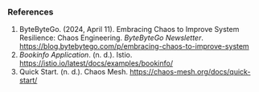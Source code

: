 ### References

1. ByteByteGo. (2024, April 11). Embracing Chaos to Improve System Resilience: Chaos Engineering. *ByteByteGo Newsletter*. https://blog.bytebytego.com/p/embracing-chaos-to-improve-system
2. *Bookinfo Application*. (n. d.). Istio. https://istio.io/latest/docs/examples/bookinfo/
3. Quick Start. (n. d.). Chaos Mesh. https://chaos-mesh.org/docs/quick-start/